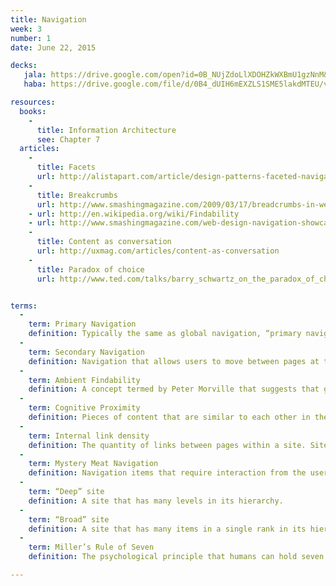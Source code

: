 ```yaml
---
title: Navigation
week: 3
number: 1
date: June 22, 2015

decks:
   jala: https://drive.google.com/open?id=0B_NUjZdoLlXDOHZkWXBmU1gzNnM&authuser=0
   haba: https://drive.google.com/file/d/0B4_dUIH6mEXZLS1SME5lakdMTEU/view?usp=sharing

resources:
  books:
    -
      title: Information Architecture
      see: Chapter 7
  articles:
    -
      title: Facets
      url: http://alistapart.com/article/design-patterns-faceted-navigation
    -
      title: Breakcrumbs
      url: http://www.smashingmagazine.com/2009/03/17/breadcrumbs-in-web-design-examples-and-best-practices-2/
    - url: http://en.wikipedia.org/wiki/Findability
    - url: http://www.smashingmagazine.com/web-design-navigation-showcases/
    -
      title: Content as conversation
      url: http://uxmag.com/articles/content-as-conversation
    -
      title: Paradox of choice
      url: http://www.ted.com/talks/barry_schwartz_on_the_paradox_of_choice.html


terms:
  -
    term: Primary Navigation
    definition: Typically the same as global navigation, “primary navigation” refers to navigation that allows users to move between pages at the top rank of the hierarchy.
  -
    term: Secondary Navigation
    definition: Navigation that allows users to move between pages at the second rank of the hierarchy. Note that tertiary navigation (3rd-level) occurs often on large sites.
  -
    term: Ambient Findability
    definition: A concept termed by Peter Morville that suggests that good navigation design results in a user’s ability to find anything from anywhere within a site.
  -
    term: Cognitive Proximity
    definition: Pieces of content that are similar to each other in the user’s mind. This term likens a user’s mental model to a physical space where items can be near each other, which can be convenience for designing navigation systems.
  -
    term: Internal link density
    definition: The quantity of links between pages within a site. Sites with higher link density have more links between its own pages.
  -
    term: Mystery Meat Navigation
    definition: Navigation items that require interaction from the user in order to indicate their destination.
  -
    term: “Deep” site
    definition: A site that has many levels in its hierarchy.
  -
    term: “Broad” site
    definition: A site that has many items in a single rank in its hierarchy, typically at the highest level. Sites with this type of structure are also referred to as “flat.”
  -
    term: Miller’s Rule of Seven
    definition: The psychological principle that humans can hold seven bits of information simultaneously in memory. It has been used to rationalize against navigation structures with more than 5–9 items at the top level.

---
```

